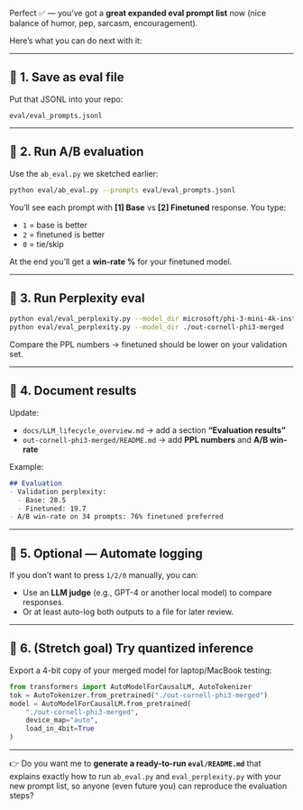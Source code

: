 Perfect ✅ — you’ve got a **great expanded eval prompt list** now (nice balance of humor, pep, sarcasm, encouragement).

Here’s what you can do next with it:

---

## 🔹 1. Save as eval file

Put that JSONL into your repo:

```
eval/eval_prompts.jsonl
```

---

## 🔹 2. Run A/B evaluation

Use the `ab_eval.py` we sketched earlier:

```bash
python eval/ab_eval.py --prompts eval/eval_prompts.jsonl
```

You’ll see each prompt with **\[1] Base** vs **\[2] Finetuned** response. You type:

* `1` = base is better
* `2` = finetuned is better
* `0` = tie/skip

At the end you’ll get a **win-rate %** for your finetuned model.

---

## 🔹 3. Run Perplexity eval

```bash
python eval/eval_perplexity.py --model_dir microsoft/phi-3-mini-4k-instruct
python eval/eval_perplexity.py --model_dir ./out-cornell-phi3-merged
```

Compare the PPL numbers → finetuned should be lower on your validation set.

---

## 🔹 4. Document results

Update:

* `docs/LLM_lifecycle_overview.md` → add a section **“Evaluation results”**
* `out-cornell-phi3-merged/README.md` → add **PPL numbers** and **A/B win-rate**

Example:

```md
## Evaluation
- Validation perplexity:
  - Base: 28.5
  - Finetuned: 19.7
- A/B win-rate on 34 prompts: 76% finetuned preferred
```

---

## 🔹 5. Optional — Automate logging

If you don’t want to press `1/2/0` manually, you can:

* Use an **LLM judge** (e.g., GPT-4 or another local model) to compare responses.
* Or at least auto-log both outputs to a file for later review.

---

## 🔹 6. (Stretch goal) Try **quantized inference**

Export a 4-bit copy of your merged model for laptop/MacBook testing:

```python
from transformers import AutoModelForCausalLM, AutoTokenizer
tok = AutoTokenizer.from_pretrained("./out-cornell-phi3-merged")
model = AutoModelForCausalLM.from_pretrained(
    "./out-cornell-phi3-merged",
    device_map="auto",
    load_in_4bit=True
)
```

---

👉 Do you want me to **generate a ready-to-run `eval/README.md`** that explains exactly how to run `ab_eval.py` and `eval_perplexity.py` with your new prompt list, so anyone (even future you) can reproduce the evaluation steps?
